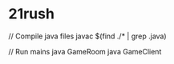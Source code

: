 # 21rush

// Compile java files
javac $(find ./* | grep .java)

// Run mains
java GameRoom
java GameClient
